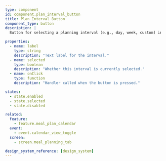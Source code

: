 ```yaml
---
type: component
id: component.plan_interval_button
title: Plan Interval Button
component_type: button
description: |
  Button for selecting a planning interval (e.g., day, week, custom) in meal planning or calendar views.

properties:
  - name: label
    type: string
    description: "Text label for the interval."
  - name: selected
    type: boolean
    description: "Whether this interval is currently selected."
  - name: onClick
    type: function
    description: "Handler called when the button is pressed."

states:
  - state.enabled
  - state.selected
  - state.disabled

related:
  feature:
    - feature.meal_plan_calendar
  event:
    - event.calendar_view_toggle
  screen:
    - screen.meal_planning_tab

design_system_reference: [design_system]
---
```

